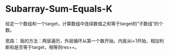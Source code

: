 # Subarray-Sum-Equals-K

给定一个数组和一个target，计算数组中连续数值之和等于target的“子数组”的个数。

思路：
我的方法：两层遍历，外层循环从第一个数开始，内层从i+1开始，相加判断和是否等于target，相等则res++。
